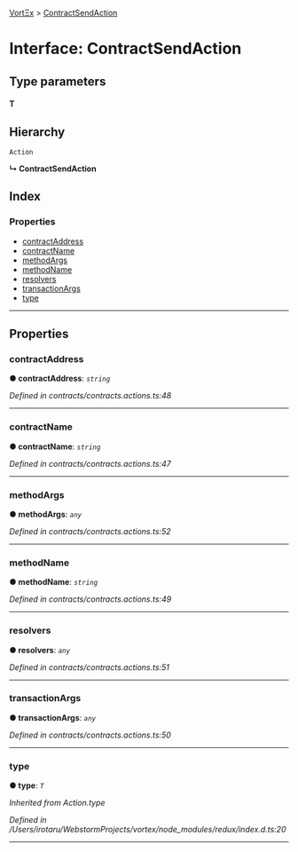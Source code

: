 [VortΞx](../README.md) > [ContractSendAction](../interfaces/contractsendaction.md)

# Interface: ContractSendAction

## Type parameters
#### T 
## Hierarchy

 `Action`

**↳ ContractSendAction**

## Index

### Properties

* [contractAddress](contractsendaction.md#contractaddress)
* [contractName](contractsendaction.md#contractname)
* [methodArgs](contractsendaction.md#methodargs)
* [methodName](contractsendaction.md#methodname)
* [resolvers](contractsendaction.md#resolvers)
* [transactionArgs](contractsendaction.md#transactionargs)
* [type](contractsendaction.md#type)

---

## Properties

<a id="contractaddress"></a>

###  contractAddress

**● contractAddress**: *`string`*

*Defined in contracts/contracts.actions.ts:48*

___
<a id="contractname"></a>

###  contractName

**● contractName**: *`string`*

*Defined in contracts/contracts.actions.ts:47*

___
<a id="methodargs"></a>

###  methodArgs

**● methodArgs**: *`any`*

*Defined in contracts/contracts.actions.ts:52*

___
<a id="methodname"></a>

###  methodName

**● methodName**: *`string`*

*Defined in contracts/contracts.actions.ts:49*

___
<a id="resolvers"></a>

###  resolvers

**● resolvers**: *`any`*

*Defined in contracts/contracts.actions.ts:51*

___
<a id="transactionargs"></a>

###  transactionArgs

**● transactionArgs**: *`any`*

*Defined in contracts/contracts.actions.ts:50*

___
<a id="type"></a>

###  type

**● type**: *`T`*

*Inherited from Action.type*

*Defined in /Users/irotaru/WebstormProjects/vortex/node_modules/redux/index.d.ts:20*

___

